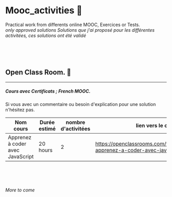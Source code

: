 # Mooc_activities :construction_worker:
Practical work from differents online MOOC, Exercices or Tests.
<br>
_only approved solutions_
_Solutions que j'ai proposé pour les différentes activitées, ces solutions ont été validé_






<br>
<br>
<br>




## Open Class Room. :orange_book:
---------------
##### Cours avec Certificats ; _French MOOC_. 

Si vous avec un commentaire ou besoin d'explication pour une solution n'hésitez pas.

Nom cours | Durée estimé | nombre d'activitées | lien vers le cours
--- |--- |--- |--- |
Apprenez à coder avec JavaScript | 20 hours | 2 | https://openclassrooms.com/fr/courses/2984401-apprenez-a-coder-avec-javascript



<br>
<br>
<br>

_More to come_
